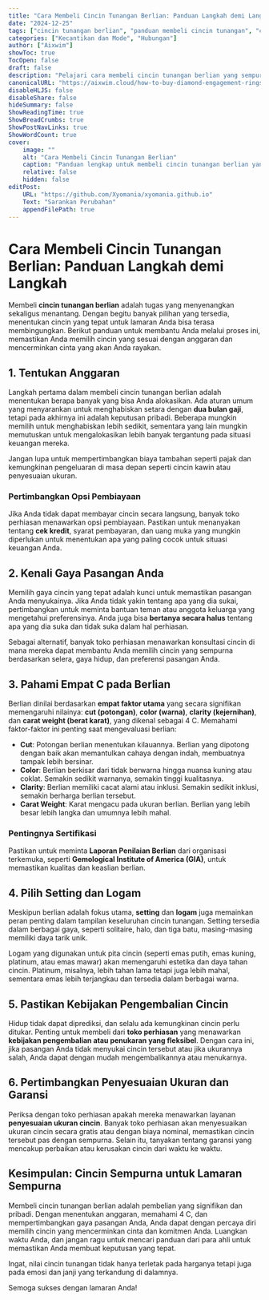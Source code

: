 ```yaml
---
title: "Cara Membeli Cincin Tunangan Berlian: Panduan Langkah demi Langkah"
date: "2024-12-25"
tags: ["cincin tunangan berlian", "panduan membeli cincin tunangan", "cara membeli berlian", "tips cincin tunangan", "lamaran pernikahan"]
categories: ["Kecantikan dan Mode", "Hubungan"]
author: ["Aixwim"]
showToc: true
TocOpen: false
draft: false
description: "Pelajari cara membeli cincin tunangan berlian yang sempurna dengan panduan langkah demi langkah kami, mulai dari menentukan anggaran hingga memastikan pembelian terbaik."
canonicalURL: "https://aixwim.cloud/how-to-buy-diamond-engagement-rings"
disableHLJS: false
disableShare: false
hideSummary: false
ShowReadingTime: true
ShowBreadCrumbs: true
ShowPostNavLinks: true
ShowWordCount: true
cover:
    image: ""
    alt: "Cara Membeli Cincin Tunangan Berlian"
    caption: "Panduan lengkap untuk membeli cincin tunangan berlian yang sempurna."
    relative: false
    hidden: false
editPost:
    URL: "https://github.com/Xyomania/xyomania.github.io"
    Text: "Sarankan Perubahan"
    appendFilePath: true
---
```


# Cara Membeli Cincin Tunangan Berlian: Panduan Langkah demi Langkah

Membeli **cincin tunangan berlian** adalah tugas yang menyenangkan sekaligus menantang. Dengan begitu banyak pilihan yang tersedia, menentukan cincin yang tepat untuk lamaran Anda bisa terasa membingungkan. Berikut panduan untuk membantu Anda melalui proses ini, memastikan Anda memilih cincin yang sesuai dengan anggaran dan mencerminkan cinta yang akan Anda rayakan.

## 1. Tentukan Anggaran

Langkah pertama dalam membeli cincin tunangan berlian adalah menentukan berapa banyak yang bisa Anda alokasikan. Ada aturan umum yang menyarankan untuk menghabiskan setara dengan **dua bulan gaji**, tetapi pada akhirnya ini adalah keputusan pribadi. Beberapa mungkin memilih untuk menghabiskan lebih sedikit, sementara yang lain mungkin memutuskan untuk mengalokasikan lebih banyak tergantung pada situasi keuangan mereka.

Jangan lupa untuk mempertimbangkan biaya tambahan seperti pajak dan kemungkinan pengeluaran di masa depan seperti cincin kawin atau penyesuaian ukuran.

### Pertimbangkan Opsi Pembiayaan

Jika Anda tidak dapat membayar cincin secara langsung, banyak toko perhiasan menawarkan opsi pembiayaan. Pastikan untuk menanyakan tentang **cek kredit**, syarat pembayaran, dan uang muka yang mungkin diperlukan untuk menentukan apa yang paling cocok untuk situasi keuangan Anda.

## 2. Kenali Gaya Pasangan Anda

Memilih gaya cincin yang tepat adalah kunci untuk memastikan pasangan Anda menyukainya. Jika Anda tidak yakin tentang apa yang dia sukai, pertimbangkan untuk meminta bantuan teman atau anggota keluarga yang mengetahui preferensinya. Anda juga bisa **bertanya secara halus** tentang apa yang dia suka dan tidak suka dalam hal perhiasan.

Sebagai alternatif, banyak toko perhiasan menawarkan konsultasi cincin di mana mereka dapat membantu Anda memilih cincin yang sempurna berdasarkan selera, gaya hidup, dan preferensi pasangan Anda.

## 3. Pahami Empat C pada Berlian

Berlian dinilai berdasarkan **empat faktor utama** yang secara signifikan memengaruhi nilainya: **cut (potongan)**, **color (warna)**, **clarity (kejernihan)**, dan **carat weight (berat karat)**, yang dikenal sebagai 4 C. Memahami faktor-faktor ini penting saat mengevaluasi berlian:

- **Cut**: Potongan berlian menentukan kilauannya. Berlian yang dipotong dengan baik akan memantulkan cahaya dengan indah, membuatnya tampak lebih bersinar.
- **Color**: Berlian berkisar dari tidak berwarna hingga nuansa kuning atau coklat. Semakin sedikit warnanya, semakin tinggi kualitasnya.
- **Clarity**: Berlian memiliki cacat alami atau inklusi. Semakin sedikit inklusi, semakin berharga berlian tersebut.
- **Carat Weight**: Karat mengacu pada ukuran berlian. Berlian yang lebih besar lebih langka dan umumnya lebih mahal.

### Pentingnya Sertifikasi

Pastikan untuk meminta **Laporan Penilaian Berlian** dari organisasi terkemuka, seperti **Gemological Institute of America (GIA)**, untuk memastikan kualitas dan keaslian berlian.

## 4. Pilih Setting dan Logam

Meskipun berlian adalah fokus utama, **setting** dan **logam** juga memainkan peran penting dalam tampilan keseluruhan cincin tunangan. Setting tersedia dalam berbagai gaya, seperti solitaire, halo, dan tiga batu, masing-masing memiliki daya tarik unik.

Logam yang digunakan untuk pita cincin (seperti emas putih, emas kuning, platinum, atau emas mawar) akan memengaruhi estetika dan daya tahan cincin. Platinum, misalnya, lebih tahan lama tetapi juga lebih mahal, sementara emas lebih terjangkau dan tersedia dalam berbagai warna.

## 5. Pastikan Kebijakan Pengembalian Cincin

Hidup tidak dapat diprediksi, dan selalu ada kemungkinan cincin perlu ditukar. Penting untuk membeli dari **toko perhiasan** yang menawarkan **kebijakan pengembalian atau penukaran yang fleksibel**. Dengan cara ini, jika pasangan Anda tidak menyukai cincin tersebut atau jika ukurannya salah, Anda dapat dengan mudah mengembalikannya atau menukarnya.

## 6. Pertimbangkan Penyesuaian Ukuran dan Garansi

Periksa dengan toko perhiasan apakah mereka menawarkan layanan **penyesuaian ukuran cincin**. Banyak toko perhiasan akan menyesuaikan ukuran cincin secara gratis atau dengan biaya nominal, memastikan cincin tersebut pas dengan sempurna. Selain itu, tanyakan tentang garansi yang mencakup perbaikan atau kerusakan cincin dari waktu ke waktu.

## Kesimpulan: Cincin Sempurna untuk Lamaran Sempurna

Membeli cincin tunangan berlian adalah pembelian yang signifikan dan pribadi. Dengan menentukan anggaran, memahami 4 C, dan mempertimbangkan gaya pasangan Anda, Anda dapat dengan percaya diri memilih cincin yang mencerminkan cinta dan komitmen Anda. Luangkan waktu Anda, dan jangan ragu untuk mencari panduan dari para ahli untuk memastikan Anda membuat keputusan yang tepat.

Ingat, nilai cincin tunangan tidak hanya terletak pada harganya tetapi juga pada emosi dan janji yang terkandung di dalamnya.

Semoga sukses dengan lamaran Anda!

